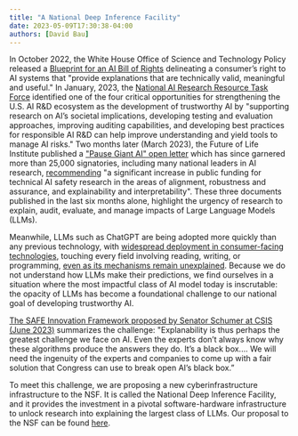 ```yaml
---
title: "A National Deep Inference Facility"
date: 2023-05-09T17:30:38-04:00
authors: [David Bau]
---
```

In October 2022, the White House Office of Science and Technology Policy released a [Blueprint for an AI Bill of Rights](https://www.whitehouse.gov/ostp/ai-bill-of-rights/) delineating a consumer’s right to AI systems that "provide explanations that are technically valid, meaningful and useful." In January, 2023, the [National AI Research Resource Task Force](http://www.ai.gov/wp-content/uploads/2023/01/NAIRR-TF-Final-Report-2023.pdf) identified one of the four critical opportunities for strengthening the U.S. AI R&D ecosystem as the development of trustworthy AI by "supporting research on AI’s societal implications, developing testing and evaluation approaches, improving auditing capabilities, and developing best practices for responsible AI R&D can help improve understanding and yield tools to manage AI risks." Two months later (March 2023), the Future of Life Institute published a ["Pause Giant AI" open letter](https://futureoflife.org/open-letter/pause-giant-ai-experiments/) which has since garnered more than 25,000 signatories, including many national leaders in AI research, [recommending](https://futureoflife.org/wp-content/uploads/2023/04/FLI_Policymaking_In_The_Pause.pdf) "a significant increase in public funding for technical AI safety research in the areas of alignment, robustness and assurance, and explainability and interpretability". These three documents published in the last six months alone, highlight the urgency of research to explain, audit, evaluate, and manage impacts of Large Language Models (LLMs).

Meanwhile, LLMs such as ChatGPT are being adopted more quickly than any previous technology, with [widespread deployment in consumer-facing technologies](https://www.nytimes.com/2023/02/16/technology/bingchatbot-microsoft-chatgpt.html), touching every
field involving reading, writing, or programming, [even as its mechanisms remain unexplained](https://www.sciencedirect.com/science/article/pii/S0268401223000233).  Because we do not understand how LLMs make their predictions, we find ourselves in a situation where the most impactful class of AI model today is inscrutable: the opacity of LLMs has become a foundational challenge to our national goal of developing trustworthy AI.

[The SAFE Innovation Framework proposed by Senator Schumer at CSIS (June 2023)](https://www.csis.org/events/sen-chuck-schumer-launches-safe-innovation-ai-age-csis) summarizes the challenge: "Explanability is thus perhaps the greatest challenge we face on AI. Even the experts don’t always know why these algorithms produce the answers they do. It’s a black box.... We will need the ingenuity of the experts and companies to come up with a fair solution that Congress can use to break open AI’s black box.”  

To meet this challenge, we are proposing a new cyberinfrastructure infrastructure to the NSF.  It is called the National Deep Inference Facility, and it provides the investment in a pivotal software-hardware infrastructure to unlock research into explaining the largest class of LLMs.  Our proposal to the NSF can be found [here](http://ndif.us/).
